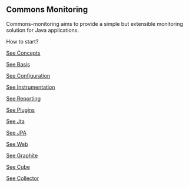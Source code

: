 <!---
Licensed to the Apache Software Foundation (ASF) under one
or more contributor license agreements.  See the NOTICE file
distributed with this work for additional information
regarding copyright ownership.  The ASF licenses this file
to you under the Apache License, Version 2.0 (the
"License"); you may not use this file except in compliance
with the License.  You may obtain a copy of the License at

  http://www.apache.org/licenses/LICENSE-2.0

Unless required by applicable law or agreed to in writing,
software distributed under the License is distributed on an
"AS IS" BASIS, WITHOUT WARRANTIES OR CONDITIONS OF ANY
KIND, either express or implied.  See the License for the
specific language governing permissions and limitations
under the License.
-->
## Commons Monitoring

Commons-monitoring aims to provide a simple but extensible monitoring solution for Java applications.

How to start?

[See Concepts](./concepts.html)

[See Basis](./basis.html)

[See Configuration](./configuration.html)

[See Instrumentation](./instrumentation.html)

[See Reporting](./reporting.html)

[See Plugins](./plugins.html)

[See Jta](./jta.html)

[See JPA](./jpa.html)

[See Web](./web.html)

[See Graphite](./graphite.html)

[See Cube](./cube.html)

[See Collector](./collector.html)


